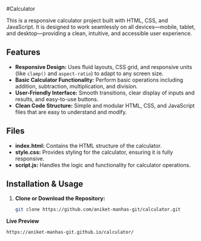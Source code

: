 #Calculator

This is a responsive calculator project built with HTML, CSS, and JavaScript. It is designed to work seamlessly on all devices—mobile, tablet, and desktop—providing a clean, intuitive, and accessible user experience.

## Features

- **Responsive Design:** Uses fluid layouts, CSS grid, and responsive units (like `clamp()` and `aspect-ratio`) to adapt to any screen size.
- **Basic Calculator Functionality:** Perform basic operations including addition, subtraction, multiplication, and division.
- **User-Friendly Interface:** Smooth transitions, clear display of inputs and results, and easy-to-use buttons.
- **Clean Code Structure:** Simple and modular HTML, CSS, and JavaScript files that are easy to understand and modify.

## Files

- **index.html:** Contains the HTML structure of the calculator.
- **style.css:** Provides styling for the calculator, ensuring it is fully responsive.
- **script.js:** Handles the logic and functionality for calculator operations.

## Installation & Usage

1. **Clone or Download the Repository:**
   ```bash
   git clone https://github.com/aniket-manhas-git/calculator.git
**Live Preview**
   ```bash
   https://aniket-manhas-git.github.io/calculator/

